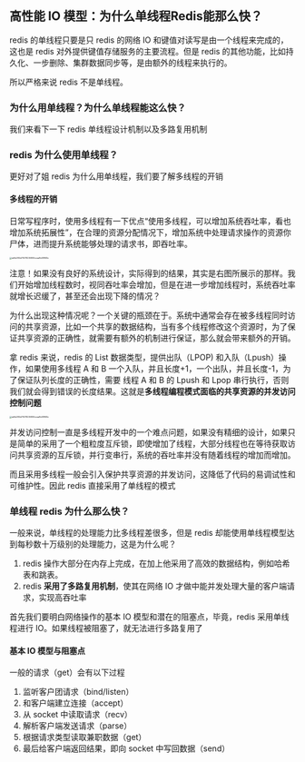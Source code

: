 ## 高性能 IO 模型：为什么单线程Redis能那么快？

redis 的单线程只要是只 redis 的网络 IO 和键值对读写是由一个线程来完成的，这也是 redis 对外提供键值存储服务的主要流程。但是 redis 的其他功能，比如持久化、一步删除、集群数据同步等，是由额外的线程来执行的。

所以严格来说 redis 不是单线程。

### 为什么用单线程？为什么单线程能这么快？

我们来看下一下 redis 单线程设计机制以及多路复用机制

### redis 为什么使用单线程？

更好对了姐 redis 为什么用单线程，我们要了解多线程的开销

#### 多线程的开销

日常写程序时，使用多线程有一下优点“使用多线程，可以增加系统吞吐率，看也增加系统拓展性”，在合理的资源分配情况下，增加系统中处理请求操作的资源你尸体，进而提升系统能够处理的请求书，即吞吐率。

<img src="https://user-images.githubusercontent.com/19903677/113002322-3bddfc80-91a4-11eb-90e4-2562b78a96c4.png" alt="ab9a384d70578236800ceaa8e58ff45c" style="zoom:25%;" />



注意！如果没有良好的系统设计，实际得到的结果，其实是右图所展示的那样。我们开始增加线程数时，视同吞吐率会增加，但是在进一步增加线程时，系统吞吐率就增长迟缓了，甚至还会出现下降的情况？

为什么出现这种情况呢？一个关键的瓶颈在于。系统中通常会存在被多线程同时访问的共享资源，比如一个共享的数据结构，当有多个线程修改这个资源时，为了保证共享资源的正确性，就需要有额外的机制进行保证，那么就会带来额外的开销。

拿 redis 来说，redis 的 List 数据类型，提供出队（LPOP) 和入队（Lpush）操作，如果使用多线程 A 和 B 一个入队，并且长度+1，一个出队，并且长度-1，为了保证队列长度的正确性，需要 线程 A 和 B 的 Lpush 和 Lpop 串行执行，否则我们就会得到错误的长度结果。这就是**多线程编程模式面临的共享资源的并发访问控制问题**

<img src="https://user-images.githubusercontent.com/19903677/113003081-f79f2c00-91a4-11eb-8292-64bc3a895f18.png" alt="ab9a384d70578236800ceaa8e58ff45c" style="zoom:25%;" />

并发访问控制一直是多线程开发中的一个难点问题，如果没有精细的设计，如果只是简单的采用了一个粗粒度互斥锁，即使增加了线程，大部分线程也在等待获取访问共享资源的互斥锁，并行变串行，系统的吞吐率并没有随着线程的增加而增加。

而且采用多线程一般会引入保护共享资源的并发访问，这降低了代码的易调试性和可维护性。因此 redis 直接采用了单线程的模式

### 单线程 redis 为什么那么快？

一般来说，单线程的处理能力比多线程差很多，但是 redis 却能使用单线程模型达到每秒数十万级别的处理能力，这是为什么呢？

1. redis 操作大部分在内存上完成，在加上他采用了高效的数据结构，例如哈希表和跳表。
2. redis **采用了多路复用机制**，使其在网络 IO 才做中能并发处理大量的客户端请求，实现高吞吐率

首先我们要明白网络操作的基本 IO 模型和潜在的阻塞点，毕竟，redis 采用单线程进行 IO。如果线程被阻塞了，就无法进行多路复用了

#### 基本 IO 模型与阻塞点

一般的请求（get）会有以下过程

1. 监听客户团请求（bind/listen）
2. 和客户端建立连接（accept）
3. 从 socket 中读取请求（recv）
4. 解析客户端发送请求（parse）
5. 根据请求类型读取兼职数据（get）
6. 最后给客户端返回结果，即向 socket 中写回数据（send）
